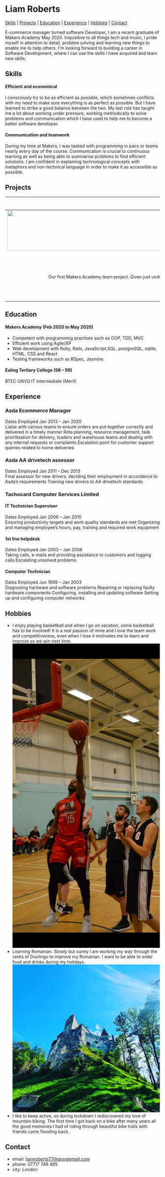 # Liam Roberts

[Skills](#Skills)  |
[Projects](#Projects) |
[Education](#Education) |
[Experience](#Experience) |
[Hobbies](#Hobbies) |
[Contact](#Contact)

E-commerce manager turned software Developer, I am a recent graduate of Makers Academy May 2020. Inquisitive to all things tech and music, I pride myself in attention to detail, problem solving and learning new things to enable me to help others. I'm looking forward to building a career in Software Development, where I can use the skills I have acquired and learn new skills.

## Skills

#### Efficient and economical
I consciously try to be as efficient as possible, which sometimes conflicts with my need to make sure everything is as perfect as possible. But I have learned to strike a good balance between the two. My last role has taught me a lot about working under pressure, working methodically to solve problems and communication which I have used to help me to become a better software developer.

#### Communication and teamwork
During my time at Makers, I was tasked with programming in pairs or teams nearly every day of the course. Communication is crucial to continuous learning as well as being able to summarise problems to find efficient solutions. I am confident in explaining technological concepts with metaphors and non-technical language in order to make it as accessible as possible.

## Projects

|</a> [Makers Bnb](https://github.com/Apliz/MakersBnb)|</a> [Spotify app](https://github.com/Team-react/Playlist_App)|</a> [Bank account](https://github.com/lroberts77/Bank-account) \| [Gilded Rose](https://github.com/lroberts77/GildedRose-Refactoring-Kata)|
|:-------------------------:|:-------------------------:|:-------------------------:|
|<img width="1604" alt="" src="./Assets/bnb.png" height="130" width="258"> | <img width="1604" alt="" src="./Assets/play.png" height="130" width="258">  | <img width="1604" alt="" src="./Assets/bank.jpg" height="130" width="258">  |
| Our first Makers Academy team project. Given just under 2 weeks to make a rival to airbnb and learn rails from scratch. We taught ourselves rails and authentication with relational databases in postgresql | Short on time and tired of your playlists that you keep forgetting to update? No problem Introducing: ROAD TO DISCOVERY. Created using React and spotifys API in just over a week | Week 10 of Makers Academy, to showcase solo understanding in OOP and TDD. Written in Ruby |

<!-- #### This Skill

- Experience
- Achievements
- Evidence

#### Another Skill

Descriptive paragraph of how capable you are at this skill and, if relevant, how it has developed.

- I achieved A during my work at B (job, or otherwise)
- I contributed to the growth of X while doing Y (job, or otherwise)
- I built this, made this, broke this, fixed this, etc.
- A link to some on-line evidence (blogs, videos, articles, etc.)
 -->

## Education

#### Makers Academy (Feb 2020 to May 2020)

- Competent with programming practises such as OOP, TDD, MVC
- Efficient work using Agile/XP
- Web development with Ruby, Rails, JavaScript,SQL, postgreSQL, sqlite, HTML, CSS and React
- Testing frameworks such as RSpec, Jasmine

#### Ealing Tertiary College (98 – 99)
BTEC GNVQ IT intermediate (Merit)

## Experience

### Asda Ecommerce Manager
Dates Employed Jan 2013 – Jan 2020\
Liaise with various teams to ensure orders are put together correctly and delivered in a timely manner
Rota planning, resource management, task prioritisation for delivery, loaders and warehouse teams and dealing with any internal requests or complaints
Escalation point for customer support queries related to home deliveries

### Asda AA drivetech assessor
Dates Employed Jan 2011 – Dec 2013\
Final assessor for new drivers, deciding their employment in accordance to Asda’s requirements
Training new drivers to AA drivetech standards

### Tachocard Computer Services Limited
#### IT Technician Supervisor
Dates Employed Jan 2006 – Jan 2010\
Ensuring productivity targets and work quality standards are met
Organizing and managing employee’s hours, pay, training and required work equipment

#### 1st line helpdesk
Dates Employed Jan 2003 – Jan 2006\
Taking calls, e-mails and providing assistance to customers and logging calls
Escalating unsolved problems

#### Computer Technician
Dates Employed Jun 1999 – Jan 2003\
Diagnosing hardware and software problems
Repairing or replacing faulty hardware components
Configuring, installing and updating software
Setting up and configuring computer networks

## Hobbies

- I enjoy playing basketball and when I go on vacation, some basketball has to be involved! It is a real passion of mine and I love the team work and competitiveness, even when I lose it motivates me to learn and improve so we win next time.
![ball](https://github.com/lroberts77/CV/blob/master/Assets/ball-pic.jpg?raw=true "WBA 2019 -20 cup winner and finals MVP")
- Learning Romanian. Slowly but surely I am working my way through the ranks of Duolingo to improve my Romanian. I want to be able to order food and drinks during my holidays.
![dracula](https://github.com/lroberts77/CV/blob/master/Assets/draculas-castle.jpg?raw=true "Draculas castle, ROMANIA")
- I like to keep active, so during lockdown I rediscovered my love of mountain biking. The first time I got back on a bike after many years all the good memories I had of riding through beautiful bike trails with friends came flooding back.  


## Contact
- email: liamroberts77@googlemail.com
- phone: 07717 749 485
- city: London